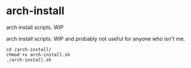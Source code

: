 # arch-install
arch install scripts. WIP

arch install scripts. WIP and probably not useful for anyone who isn't me.

```git clone https://github.com/crowquillx/arch-install.git
cd /arch-install/
chmod +x arch-install.sh
./arch-install.sh
